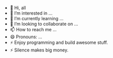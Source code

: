 - 👋 Hi, all
- 👀 I’m interested in ...
- 🌱 I’m currently learning ...
- 💞️ I’m looking to collaborate on ...
- 📫 How to reach me ...
- 😄 Pronouns: ...
- ⚡ Enjoy programming and build awesome stuff.
- ⚡ Silence makes big money.
